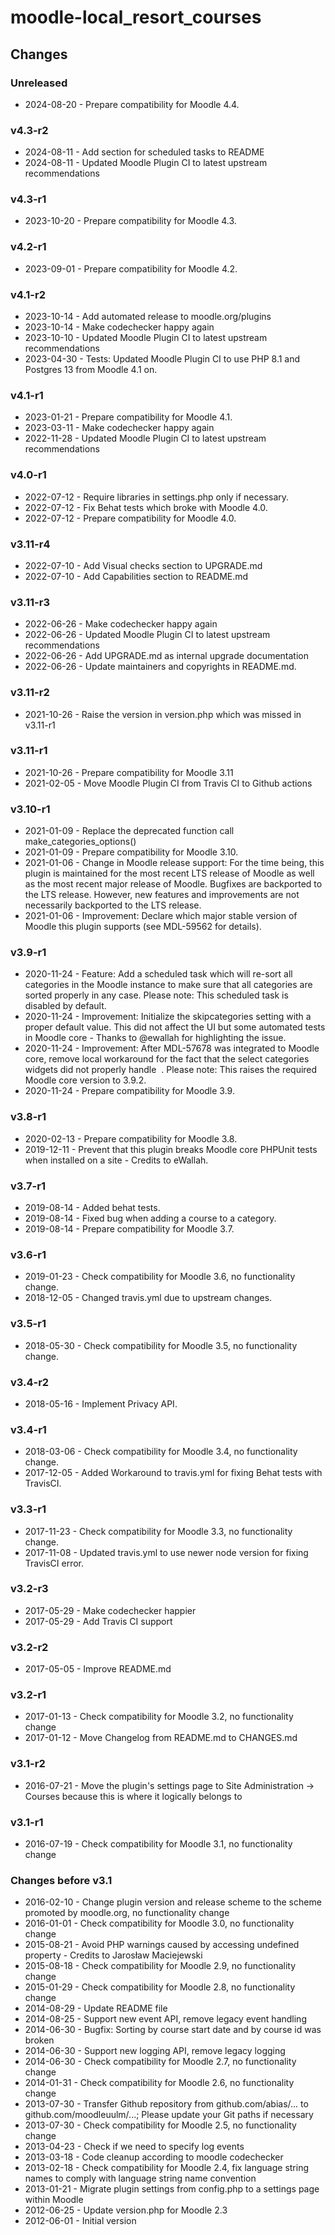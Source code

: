 moodle-local_resort_courses
===========================

Changes
-------

### Unreleased

* 2024-08-20 - Prepare compatibility for Moodle 4.4.

### v4.3-r2

* 2024-08-11 - Add section for scheduled tasks to README
* 2024-08-11 - Updated Moodle Plugin CI to latest upstream recommendations

### v4.3-r1

* 2023-10-20 - Prepare compatibility for Moodle 4.3.

### v4.2-r1

* 2023-09-01 - Prepare compatibility for Moodle 4.2.

### v4.1-r2

* 2023-10-14 - Add automated release to moodle.org/plugins
* 2023-10-14 - Make codechecker happy again
* 2023-10-10 - Updated Moodle Plugin CI to latest upstream recommendations
* 2023-04-30 - Tests: Updated Moodle Plugin CI to use PHP 8.1 and Postgres 13 from Moodle 4.1 on.

### v4.1-r1

* 2023-01-21 - Prepare compatibility for Moodle 4.1.
* 2023-03-11 - Make codechecker happy again
* 2022-11-28 - Updated Moodle Plugin CI to latest upstream recommendations

### v4.0-r1

* 2022-07-12 - Require libraries in settings.php only if necessary.
* 2022-07-12 - Fix Behat tests which broke with Moodle 4.0.
* 2022-07-12 - Prepare compatibility for Moodle 4.0.

### v3.11-r4

* 2022-07-10 - Add Visual checks section to UPGRADE.md
* 2022-07-10 - Add Capabilities section to README.md

### v3.11-r3

* 2022-06-26 - Make codechecker happy again
* 2022-06-26 - Updated Moodle Plugin CI to latest upstream recommendations
* 2022-06-26 - Add UPGRADE.md as internal upgrade documentation
* 2022-06-26 - Update maintainers and copyrights in README.md.

### v3.11-r2

* 2021-10-26 - Raise the version in version.php which was missed in v3.11-r1

### v3.11-r1

* 2021-10-26 - Prepare compatibility for Moodle 3.11
* 2021-02-05 - Move Moodle Plugin CI from Travis CI to Github actions

### v3.10-r1

* 2021-01-09 - Replace the deprecated function call make_categories_options()
* 2021-01-09 - Prepare compatibility for Moodle 3.10.
* 2021-01-06 - Change in Moodle release support:
               For the time being, this plugin is maintained for the most recent LTS release of Moodle as well as the most recent major release of Moodle.
               Bugfixes are backported to the LTS release. However, new features and improvements are not necessarily backported to the LTS release.
* 2021-01-06 - Improvement: Declare which major stable version of Moodle this plugin supports (see MDL-59562 for details).

### v3.9-r1

* 2020-11-24 - Feature: Add a scheduled task which will re-sort all categories in the Moodle instance to make sure that all categories are sorted properly in any case.
               Please note: This scheduled task is disabled by default.
* 2020-11-24 - Improvement: Initialize the skipcategories setting with a proper default value. This did not affect the UI but some automated tests in Moodle core - Thanks to @ewallah for highlighting the issue.
* 2020-11-24 - Improvement: After MDL-57678 was integrated to Moodle core, remove local workaround for the fact that the select categories widgets did not properly handle &nbsp;.
               Please note: This raises the required Moodle core version to 3.9.2.
* 2020-11-24 - Prepare compatibility for Moodle 3.9.

### v3.8-r1

* 2020-02-13 - Prepare compatibility for Moodle 3.8.
* 2019-12-11 - Prevent that this plugin breaks Moodle core PHPUnit tests when installed on a site - Credits to eWallah.

### v3.7-r1

* 2019-08-14 - Added behat tests.
* 2019-08-14 - Fixed bug when adding a course to a category.
* 2019-08-14 - Prepare compatibility for Moodle 3.7.

### v3.6-r1

* 2019-01-23 - Check compatibility for Moodle 3.6, no functionality change.
* 2018-12-05 - Changed travis.yml due to upstream changes.

### v3.5-r1

* 2018-05-30 - Check compatibility for Moodle 3.5, no functionality change.

### v3.4-r2

* 2018-05-16 - Implement Privacy API.

### v3.4-r1

* 2018-03-06 - Check compatibility for Moodle 3.4, no functionality change.
* 2017-12-05 - Added Workaround to travis.yml for fixing Behat tests with TravisCI.

### v3.3-r1

* 2017-11-23 - Check compatibility for Moodle 3.3, no functionality change.
* 2017-11-08 - Updated travis.yml to use newer node version for fixing TravisCI error.

### v3.2-r3

* 2017-05-29 - Make codechecker happier
* 2017-05-29 - Add Travis CI support

### v3.2-r2

* 2017-05-05 - Improve README.md

### v3.2-r1

* 2017-01-13 - Check compatibility for Moodle 3.2, no functionality change
* 2017-01-12 - Move Changelog from README.md to CHANGES.md

### v3.1-r2

* 2016-07-21 - Move the plugin's settings page to Site Administration -> Courses because this is where it logically belongs to

### v3.1-r1

* 2016-07-19 - Check compatibility for Moodle 3.1, no functionality change

### Changes before v3.1

* 2016-02-10 - Change plugin version and release scheme to the scheme promoted by moodle.org, no functionality change
* 2016-01-01 - Check compatibility for Moodle 3.0, no functionality change
* 2015-08-21 - Avoid PHP warnings caused by accessing undefined property - Credits to Jarosław Maciejewski
* 2015-08-18 - Check compatibility for Moodle 2.9, no functionality change
* 2015-01-29 - Check compatibility for Moodle 2.8, no functionality change
* 2014-08-29 - Update README file
* 2014-08-25 - Support new event API, remove legacy event handling
* 2014-06-30 - Bugfix: Sorting by course start date and by course id was broken
* 2014-06-30 - Support new logging API, remove legacy logging
* 2014-06-30 - Check compatibility for Moodle 2.7, no functionality change
* 2014-01-31 - Check compatibility for Moodle 2.6, no functionality change
* 2013-07-30 - Transfer Github repository from github.com/abias/... to github.com/moodleuulm/...; Please update your Git paths if necessary
* 2013-07-30 - Check compatibility for Moodle 2.5, no functionality change
* 2013-04-23 - Check if we need to specify log events
* 2013-03-18 - Code cleanup according to moodle codechecker
* 2013-02-18 - Check compatibility for Moodle 2.4, fix language string names to comply with language string name convention
* 2013-01-21 - Migrate plugin settings from config.php to a settings page within Moodle
* 2012-06-25 - Update version.php for Moodle 2.3
* 2012-06-01 - Initial version
